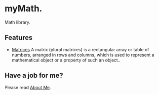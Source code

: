 # myMath.

Math library.

## Features

* [Matrices](./matrix) A matrix (plural matrices) is a rectangular array or table of numbers, arranged in rows and columns, which is used to represent a mathematical object or a property of such an object..

 ## Have a job for me?
Please read [About Me](https://anhr.github.io/AboutMe/).
